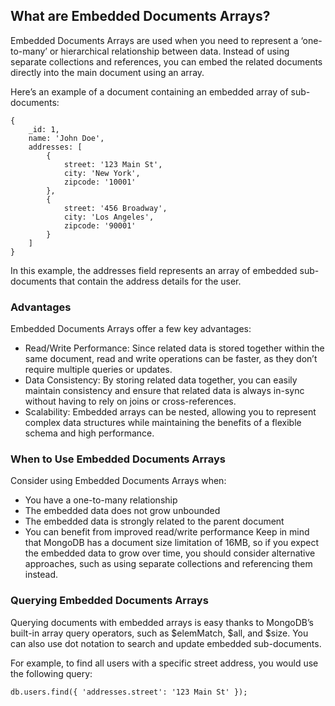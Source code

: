## What are Embedded Documents Arrays?
Embedded Documents Arrays are used when you need to represent a ‘one-to-many’ or hierarchical relationship between data. Instead of using separate collections and references, you can embed the related documents directly into the main document using an array.

Here’s an example of a document containing an embedded array of sub-documents:
```
{
    _id: 1,
    name: 'John Doe',
    addresses: [
        {
            street: '123 Main St',
            city: 'New York',
            zipcode: '10001'
        },
        {
            street: '456 Broadway',
            city: 'Los Angeles',
            zipcode: '90001'
        }
    ]
}
```
In this example, the addresses field represents an array of embedded sub-documents that contain the address details for the user.

### Advantages
Embedded Documents Arrays offer a few key advantages:

- Read/Write Performance: Since related data is stored together within the same document, read and write operations can be faster, as they don’t require multiple queries or updates.
- Data Consistency: By storing related data together, you can easily maintain consistency and ensure that related data is always in-sync without having to rely on joins or cross-references.
- Scalability: Embedded arrays can be nested, allowing you to represent complex data structures while maintaining the benefits of a flexible schema and high performance.
### When to Use Embedded Documents Arrays
Consider using Embedded Documents Arrays when:

- You have a one-to-many relationship
- The embedded data does not grow unbounded
- The embedded data is strongly related to the parent document
- You can benefit from improved read/write performance
Keep in mind that MongoDB has a document size limitation of 16MB, so if you expect the embedded data to grow over time, you should consider alternative approaches, such as using separate collections and referencing them instead.

### Querying Embedded Documents Arrays
Querying documents with embedded arrays is easy thanks to MongoDB’s built-in array query operators, such as $elemMatch, $all, and $size. You can also use dot notation to search and update embedded sub-documents.

For example, to find all users with a specific street address, you would use the following query:
```
db.users.find({ 'addresses.street': '123 Main St' });
```